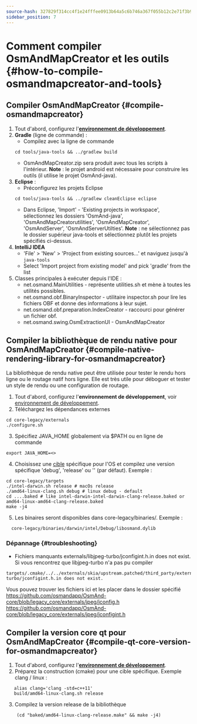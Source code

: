 ```yaml
---
source-hash: 327829f314cc4f1e24fffee0913b64a5c6b746a367f055b12c2e71f3b9beed22
sidebar_position: 7
---
```


# Comment compiler OsmAndMapCreator et les outils {#how-to-compile-osmandmapcreator-and-tools}

## Compiler OsmAndMapCreator {#compile-osmandmapcreator}
1. Tout d'abord, configurez l'**[environnement de développement](setup-the-dev-environment.md)**.
2. **Gradle** (ligne de commande) :
    - Compilez avec la ligne de commande
    ```
    cd tools/java-tools && ../gradlew build
    ```
    - OsmAndMapCreator.zip sera produit avec tous les scripts à l'intérieur.
    **Note** : le projet android est nécessaire pour construire les outils (il utilise le projet OsmAnd-java).
3. **Eclipse** :
    - Préconfigurez les projets Eclipse
    ```
    cd tools/java-tools && ../gradlew cleanEclipse eclipse
    ```
    - Dans Eclipse, 'Import' - 'Existing projects in workspace', sélectionnez les dossiers 'OsmAnd-java', 'OsmAndMapCreatorutilities', 'OsmAndMapCreator', 'OsmAndServer', 'OsmAndServerUtilties'.
    **Note** : ne sélectionnez pas le dossier supérieur java-tools et sélectionnez plutôt les projets spécifiés ci-dessus.    
4. **IntelliJ IDEA**
    - 'File' > 'New' > 'Project from existing sources...' et naviguez jusqu'à `java-tools`
    - Select 'Import project from existing model' and pick 'gradle' from the list
5. Classes principales à exécuter depuis l'IDE :
   - net.osmand.MainUtilities - représente utilities.sh et mène à toutes les utilités possibles.
   - net.osmand.obf.BinaryInspector - utilitaire inspector.sh pour lire les fichiers OBF et donne des informations à leur sujet.
   - net.osmand.obf.preparation.IndexCreator - raccourci pour générer un fichier obf.
   - net.osmand.swing.OsmExtractionUI - OsmAndMapCreator
   
## Compiler la bibliothèque de rendu native pour OsmAndMapCreator {#compile-native-rendering-library-for-osmandmapcreator}
La bibliothèque de rendu native peut être utilisée pour tester le rendu hors ligne ou le routage natif hors ligne. Elle est très utile pour déboguer et tester un style de rendu ou une configuration de routage.

1. Tout d'abord, configurez l'**environnement de développement**, voir [environnement de développement](./setup-the-dev-environment).
2. Téléchargez les dépendances externes
 ```
 cd core-legacy/externals
 ./configure.sh
 ```
3. Spécifiez JAVA_HOME globalement via $PATH ou en ligne de commande 
  ```
  export JAVA_HOME=<>
  ```
4. Choisissez une [cible](https://github.com/osmandapp/OsmAnd-core/tree/legacy_core/targets) spécifique pour l'OS et compilez une version spécifique 'debug', 'release' ou '' (par défaut). Exemple :
  ```
  cd core-legacy/targets
  ./intel-darwin.sh release # macOs release
  ./amd64-linux-clang.sh debug # linux debug - default
  cd ....baked # like intel-darwin-intel-darwin-clang-release.baked or amd64-linux-amd64-clang-release.baked
  make -j4
  ```
5. Les binaires seront disponibles dans core-legacy/binaries/.
Exemple :
  ```
    core-legacy/binaries/darwin/intel/Debug/libosmand.dylib
  ```

### Dépannage {#troubleshooting}
- Fichiers manquants externals/libjpeg-turbo/jconfigint.h.in does not exist.
Si vous rencontrez que libjpeg-turbo n'a pas pu compiler
```
targets/.cmake/../../externals/skia/upstream.patched/third_party/externals/libjpeg-turbo/jconfigint.h.in does not exist.
```
Vous pouvez trouver les fichiers ici et les placer dans le dossier spécifié
https://github.com/osmandapp/OsmAnd-core/blob/legacy_core/externals/jpeg/jconfig.h
https://github.com/osmandapp/OsmAnd-core/blob/legacy_core/externals/jpeg/jconfigint.h

## Compiler la version core qt pour OsmAndMapCreator {#compile-qt-core-version-for-osmandmapcreator}
1. Tout d'abord, configurez l'**[environnement de développement](setup-the-dev-environment.md)**.
2. Préparez la construction (cmake) pour une cible spécifique. Exemple clang / linux :
```
   alias clang='clang -std=c++11'
   build/amd64-linux-clang.sh release
```
3. Compilez la version release de la bibliothèque
```
    (cd "baked/amd64-linux-clang-release.make" && make -j4)
```